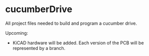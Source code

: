 # cucumberDrive
All project files needed to build and program a cucumber drive.

Upcoming:
- KiCAD hardware will be added. Each version of the PCB will be represented by a branch.
